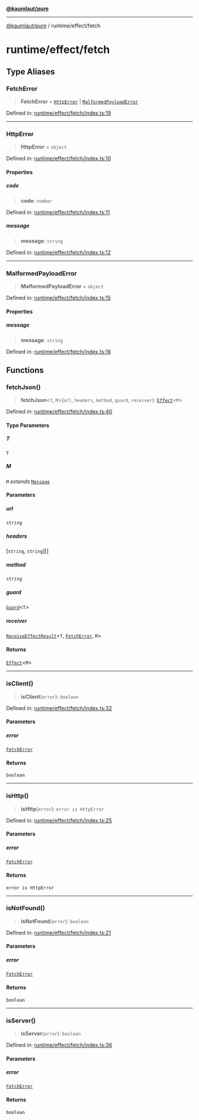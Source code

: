 [**@kaumlaut/pure**](../../README.md)

---

[@kaumlaut/pure](../../README.md) / runtime/effect/fetch

# runtime/effect/fetch

## Type Aliases

### FetchError

> **FetchError** = [`HttpError`](#httperror) \| [`MalformedPayloadError`](#malformedpayloaderror)

Defined in: [runtime/effect/fetch/index.ts:19](https://github.com/maxkaemmerer/pure/blob/a1d533c4766b15195374078ded24658dff94d286/src/runtime/effect/fetch/index.ts#L19)

---

### HttpError

> **HttpError** = `object`

Defined in: [runtime/effect/fetch/index.ts:10](https://github.com/maxkaemmerer/pure/blob/a1d533c4766b15195374078ded24658dff94d286/src/runtime/effect/fetch/index.ts#L10)

#### Properties

##### code

> **code**: `number`

Defined in: [runtime/effect/fetch/index.ts:11](https://github.com/maxkaemmerer/pure/blob/a1d533c4766b15195374078ded24658dff94d286/src/runtime/effect/fetch/index.ts#L11)

##### message

> **message**: `string`

Defined in: [runtime/effect/fetch/index.ts:12](https://github.com/maxkaemmerer/pure/blob/a1d533c4766b15195374078ded24658dff94d286/src/runtime/effect/fetch/index.ts#L12)

---

### MalformedPayloadError

> **MalformedPayloadError** = `object`

Defined in: [runtime/effect/fetch/index.ts:15](https://github.com/maxkaemmerer/pure/blob/a1d533c4766b15195374078ded24658dff94d286/src/runtime/effect/fetch/index.ts#L15)

#### Properties

##### message

> **message**: `string`

Defined in: [runtime/effect/fetch/index.ts:16](https://github.com/maxkaemmerer/pure/blob/a1d533c4766b15195374078ded24658dff94d286/src/runtime/effect/fetch/index.ts#L16)

## Functions

### fetchJson()

> **fetchJson**\<`T`, `M`\>(`url`, `headers`, `method`, `guard`, `receiver`): [`Effect`](../effect.md#effect)\<`M`\>

Defined in: [runtime/effect/fetch/index.ts:40](https://github.com/maxkaemmerer/pure/blob/a1d533c4766b15195374078ded24658dff94d286/src/runtime/effect/fetch/index.ts#L40)

#### Type Parameters

##### T

`T`

##### M

`M` _extends_ [`Message`](../../runtime.md#message)

#### Parameters

##### url

`string`

##### headers

\[`string`, `string`\][]

##### method

`string`

##### guard

[`Guard`](../../guard.md#guard)\<`T`\>

##### receiver

[`ReceiveEffectResult`](../effect.md#receiveeffectresult)\<`T`, [`FetchError`](#fetcherror), `M`\>

#### Returns

[`Effect`](../effect.md#effect)\<`M`\>

---

### isClient()

> **isClient**(`error`): `boolean`

Defined in: [runtime/effect/fetch/index.ts:32](https://github.com/maxkaemmerer/pure/blob/a1d533c4766b15195374078ded24658dff94d286/src/runtime/effect/fetch/index.ts#L32)

#### Parameters

##### error

[`FetchError`](#fetcherror)

#### Returns

`boolean`

---

### isHttp()

> **isHttp**(`error`): `error is HttpError`

Defined in: [runtime/effect/fetch/index.ts:25](https://github.com/maxkaemmerer/pure/blob/a1d533c4766b15195374078ded24658dff94d286/src/runtime/effect/fetch/index.ts#L25)

#### Parameters

##### error

[`FetchError`](#fetcherror)

#### Returns

`error is HttpError`

---

### isNotFound()

> **isNotFound**(`error`): `boolean`

Defined in: [runtime/effect/fetch/index.ts:21](https://github.com/maxkaemmerer/pure/blob/a1d533c4766b15195374078ded24658dff94d286/src/runtime/effect/fetch/index.ts#L21)

#### Parameters

##### error

[`FetchError`](#fetcherror)

#### Returns

`boolean`

---

### isServer()

> **isServer**(`error`): `boolean`

Defined in: [runtime/effect/fetch/index.ts:36](https://github.com/maxkaemmerer/pure/blob/a1d533c4766b15195374078ded24658dff94d286/src/runtime/effect/fetch/index.ts#L36)

#### Parameters

##### error

[`FetchError`](#fetcherror)

#### Returns

`boolean`
